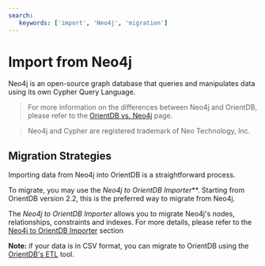 ```yaml
---
search:
   keywords: ['import', 'Neo4j', 'migration']
---
```


# Import from Neo4j

Neo4j is an open-source graph database that queries and manipulates data using its own Cypher Query Language.

>For more information on the differences between Neo4j and OrientDB, please refer to the [OrientDB vs. Neo4j](http://orientdb.com/orientdb-vs-neo4j/) page.

>Neo4j and Cypher are registered trademark of Neo Technology, Inc. 


## Migration Strategies

Importing data from Neo4j into OrientDB is a straightforward process.

To migrate, you may use the _Neo4j to OrientDB Importer_**. Starting from OrientDB version 2.2, this is the preferred way to migrate from Neo4j.

The _Neo4j to OrientDB Importer_ allows you to migrate Neo4j's nodes, relationships, constraints and indexes. For more details, please refer to the [Neo4j to OrientDB Importer](../neo4j-to-orientdb-importer/README.md) section	

**Note:** if your data is in CSV format, you can migrate to OrientDB using the [OrientDB's ETL](../etl/ETL-Introduction.md) tool.
	

